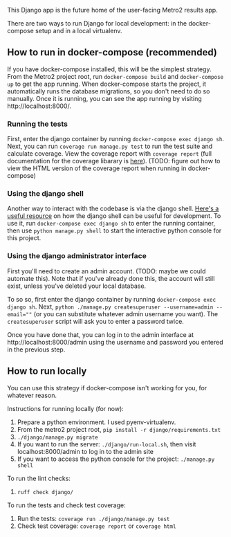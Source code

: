 This Django app is the future home of the user-facing Metro2 results app.

There are two ways to run Django for local development: in the docker-compose setup and in a local virtualenv.

## How to run in docker-compose (recommended)
If you have docker-compose installed, this will be the simplest strategy.
From the Metro2 project root, run `docker-compose build` and `docker-compose up` to get the app running.
When docker-compose starts the project, it automatically runs the database migrations, so you don't need to do so manually.
Once it is running, you can see the app running by visiting http://localhost:8000/.

### Running the tests
First, enter the django container by running `docker-compose exec django sh`.
Next, you can run `coverage run manage.py test` to run the test suite and calculate coverage.
View the coverage report with `coverage report` (full documentation for the coverage libarary is [here](https://coverage.readthedocs.io/en/7.3.2/)).
(TODO: figure out how to view the HTML version of the coverage report when running in docker-compose)

### Using the django shell
Another way to interact with the codebase is via the django shell.
[Here's a useful resource](https://studygyaan.com/django/django-shell-tutorial-explore-your-django-project) on how the django shell can be useful for development.
To use it, run `docker-compose exec django sh` to enter the running container, then use `python manage.py shell` to start the interactive python console for this project.

### Using the django administrator interface
First you'll need to create an admin account. (TODO: maybe we could automate this).
Note that if you've already done this, the account will still exist, unless you've deleted your local database.

To so so, first enter the django container by running `docker-compose exec django sh`.
Next, `python ./manage.py createsuperuser --username=admin --email=""` (or you can substitute whatever admin username you want).
The `createsuperuser` script will ask you to enter a password twice.

Once you have done that, you can log in to the admin interface at http://localhost:8000/admin using the username and password you entered in the previous step.

## How to run locally
You can use this strategy if docker-compose isn't working for you, for whatever reason.

Instructions for running locally (for now):
1. Prepare a python environment. I used pyenv-virtualenv.
2. From the metro2 project root, `pip install -r django/requirements.txt`
3. `./django/manage.py migrate`
4. If you want to run the server: `./django/run-local.sh`, then visit localhost:8000/admin to log in to the admin site
5. If you want to access the python console for the project: `./manage.py shell`

To run the lint checks:
1. `ruff check django/`

To run the tests and check test coverage:
1. Run the tests: `coverage run ./django/manage.py test`
2. Check test coverage: `coverage report` or `coverage html`
